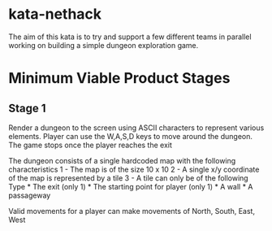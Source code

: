 # kata-nethack
The aim of this kata is to try and support a few different teams in parallel working on building a simple dungeon exploration game.

# Minimum Viable Product Stages

## Stage 1
Render a dungeon to the screen using ASCII characters to represent various elements. 
Player can use the W,A,S,D keys to move around the dungeon.
The game stops once the player reaches the exit

The dungeon consists of a single hardcoded map with the following characteristics
1 - The map is of the size 10 x 10
2 - A single x/y coordinate of the map is represented by a tile
3 - A tile can only be of the following Type
    * The exit (only 1)
    * The starting point for player (only 1)
    * A wall
    * A passageway

Valid movements for a player can make movements of North, South, East, West


